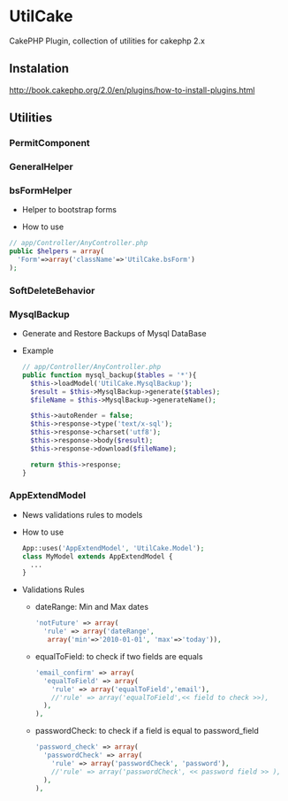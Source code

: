 # UtilCake
CakePHP Plugin, collection of utilities for cakephp 2.x

## Instalation
  http://book.cakephp.org/2.0/en/plugins/how-to-install-plugins.html

## Utilities

### PermitComponent

### GeneralHelper

### bsFormHelper
  * Helper to bootstrap forms
  
  * How to use
  ```php
  // app/Controller/AnyController.php
  public $helpers = array(
    'Form'=>array('className'=>'UtilCake.bsForm')
  );
  ```

### SoftDeleteBehavior

### MysqlBackup
  * Generate and Restore Backups of Mysql DataBase

  * Example
    ```php
    // app/Controller/AnyController.php
    public function mysql_backup($tables = '*'){
      $this->loadModel('UtilCake.MysqlBackup');
      $result = $this->MysqlBackup->generate($tables);
      $fileName = $this->MysqlBackup->generateName();

      $this->autoRender = false;
      $this->response->type('text/x-sql');
      $this->response->charset('utf8');
      $this->response->body($result);
      $this->response->download($fileName);

      return $this->response;
    }
    ```
    
### AppExtendModel
  * News validations rules to models
  
  * How to use
    ```php
    App::uses('AppExtendModel', 'UtilCake.Model');
    class MyModel extends AppExtendModel {
      ...
    }
    ```
    
  * Validations Rules
  
    * dateRange: Min and Max dates
        ```php
        'notFuture' => array(
          'rule' => array('dateRange',
           array('min'=>'2010-01-01', 'max'=>'today')),
        ```
        
    * equalToField: to check if two fields are equals
        ```php
        'email_confirm' => array(
          'equalToField' => array(
            'rule' => array('equalToField','email'),
            //'rule' => array('equalToField',<< field to check >>),
          ),
        ),
        ```
        
    * passwordCheck: to check if a field is equal to password_field
        ```php
        'password_check' => array(
          'passwordCheck' => array(
            'rule' => array('passwordCheck', 'password'),
            //'rule' => array('passwordCheck', << password field >> ),
          ),
        ),
        ```
